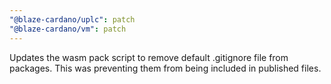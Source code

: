 ```yaml
---
"@blaze-cardano/uplc": patch
"@blaze-cardano/vm": patch
---
```


Updates the wasm pack script to remove default .gitignore file from packages. This was preventing them from being included in published files.
